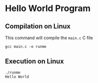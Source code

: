 # Hello World Program

## Compilation on Linux

This command will compile the `main.c` C file

```
gcc main.c -o runme
```

## Execution on Linux

```
./runme
Hello World
```



